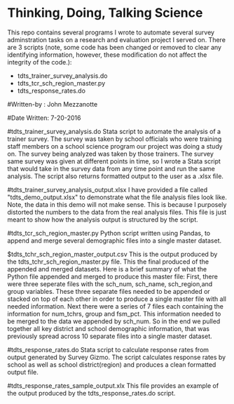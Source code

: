 # Thinking, Doing, Talking Science 
This repo contains several programs I wrote to automate several survey adminstration tasks on a research and evaluation project I served on. There are 3 scripts (note, some code has been changed or removed to clear any identifying information, however, these modification do not affect the integrity of the code.): 
- tdts_trainer_survey_analysis.do
- tdts_tcr_sch_region_master.py 
- tdts_response_rates.do   

#Written-by : 
John Mezzanotte

#Date Written:
7-20-2016

#tdts_trainer_survey_analysis.do
Stata script to automate the analysis of a trainer survey. The survey was taken by school officials who were training staff members on a school science program our project was doing a study on. The survey being analyzed was taken by those trainers. The survey same survey was given at different points in time, so I wrote a Stata script that would take in the survey data from any time point and run the same analysis. The script also returns formatted output to the user as a .xlsx file.

#tdts_trainer_survey_analysis_output.xlsx
I have provided a file called "tdts_demo_output.xlsx" to demonstrate what the file analysis files look like. Note, the 
data in this demo will not make sense. This is because I purposely distorted the numbers to the data from the real analysis files. This file is just meant to show how the analysis output is structured by the script.


#tdts_tcr_sch_region_master.py
Python script written using Pandas,  to append and merge several demographic files into a single master dataset. 

$tdts_tchr_sch_region_master_output.csv
This is the output produced by the tdts_tchr_sch_region_master.py file. This the final produced of the appended and merged datasets. Here is a brief summary of what the Python file appended and merged to produce this master file: 
First, there were three seperate files with the sch_num, sch_name,	sch_region,and group variables. These three separate files needed to be appended or stacked on top of each other in order to produce a single master file with all needed information. Next there were a series of 7 files each containing the information for num_tchrs, group and fsm_pct. This information needed to be merged to the data we appended by sch_num. So in the end we pulled together all key district and school demographic information, that was previously spread across 10 separate files into a single master dataset.



#tdts_response_rates.do 
Stata script to calculate response rates from output generated by Survey Gizmo. The script calculates response rates by school as well as school district(region) and produces a clean formatted output file.

#tdts_response_rates_sample_output.xlx
This file provides an example of the output produced by the tdts_response_rates.do script.
